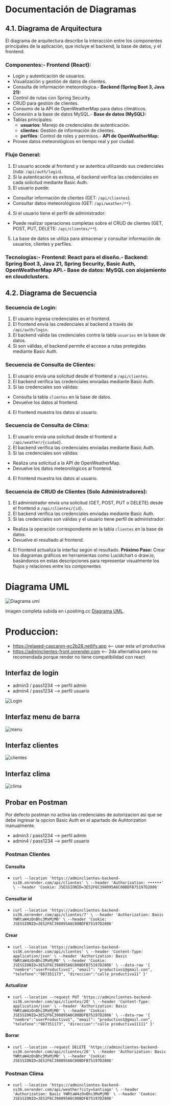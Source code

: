 # Documentación de Diagramas
## 4.1. Diagrama de Arquitectura
El diagrama de arquitectura describe la interacción entre los componentes principales de la
aplicación, que incluye el backend, la base de datos, y el frontend.
### Componentes:- **Frontend (React):**
- Login y autenticación de usuarios.
- Visualización y gestión de datos de clientes.
- Consulta de información meteorológica.- **Backend (Spring Boot 3, Java 21):**
- Control de rutas con Spring Security.
- CRUD para gestión de clientes.
- Consumo de la API de OpenWeatherMap para datos climáticos.
- Conexión a la base de datos MySQL.- **Base de datos (MySQL):**
- Tablas principales:
    - **usuarios**: Manejo de credenciales de autenticación.
    - **clientes**: Gestión de información de clientes.
    - **perfiles**: Control de roles y permisos.- **API de OpenWeatherMap:**
- Provee datos meteorológicos en tiempo real y por ciudad.
### Flujo General:
1. El usuario accede al frontend y se autentica utilizando sus credenciales (ruta: `/api/auth/login`).
2. Si la autenticación es exitosa, el backend verifica las credenciales en cada solicitud mediante
   Basic Auth.
3. El usuario puede:
- Consultar información de clientes (GET: `/api/clientes`).
- Consultar datos meteorológicos (GET: `/api/weather/**`).
4. Si el usuario tiene el perfil de administrador:
- Puede realizar operaciones completas sobre el CRUD de clientes (GET, POST, PUT, DELETE:
  `/api/clientes/**`).
5. La base de datos se utiliza para almacenar y consultar información de usuarios, clientes y
   perfiles.
### Tecnologías:- **Frontend:** React para el diseño.- **Backend:** Spring Boot 3, Java 21, Spring Security, Basic Auth, OpenWeatherMap API.- **Base de datos:** MySQL con alojamiento en cloudclusters.
## 4.2. Diagrama de Secuencia
### Secuencia de Login:
1. El usuario ingresa credenciales en el frontend.
2. El frontend envía las credenciales al backend a través de `/api/auth/login`.
3. El backend valida las credenciales contra la tabla `usuarios` en la base de datos.
4. Si son válidas, el backend permite el acceso a rutas protegidas mediante Basic Auth.
### Secuencia de Consulta de Clientes:
1. El usuario envía una solicitud desde el frontend a `/api/clientes`.
2. El backend verifica las credenciales enviadas mediante Basic Auth.
3. Si las credenciales son válidas:
- Consulta la tabla `clientes` en la base de datos.
- Devuelve los datos al frontend.
4. El frontend muestra los datos al usuario.
### Secuencia de Consulta de Clima:
1. El usuario envía una solicitud desde el frontend a `/api/weather/{ciudad}`.
2. El backend verifica las credenciales enviadas mediante Basic Auth.
3. Si las credenciales son válidas:
- Realiza una solicitud a la API de OpenWeatherMap.
- Devuelve los datos meteorológicos al frontend.
4. El frontend muestra los datos al usuario.
### Secuencia de CRUD de Clientes (Solo Administradores):
1. El administrador envía una solicitud (GET, POST, PUT o DELETE) desde el frontend a
   `/api/clientes/{id}`.
2. El backend verifica las credenciales enviadas mediante Basic Auth.
3. Si las credenciales son válidas y el usuario tiene perfil de administrador:
- Realiza la operación correspondiente en la tabla `clientes` en la base de datos.
- Devuelve el resultado al frontend.
4. El frontend actualiza la interfaz según el resultado.
   **Próximo Paso:** Crear los diagramas gráficos en herramientas como Lucidchart o draw.io,
   basándonos en estas descripciones para representar visualmente los flujos y relaciones entre los
   componentes
 
# Diagrama UML 
![Diagrama uml](https://i.postimg.cc/wv7zsGtc/Diagrama.png)

Imagen completa subida en i.postimg.cc [Diagrama UML](https://i.postimg.cc/wv7zsGtc/Diagrama.png).

# Produccion:

- https://relaxed-cascaron-ec2b28.netlify.app       <-- usar esta url productiva
- https://adminclientes-front.onrender.com        <-- 2da alternativa pero no recomendada porque render no tiene compatibilidad con react

## Interfaz de login

- admin3 / pass1234  --> perfil admin
- admin4 / pass1234  --> perfil usuario

![Login](https://i.postimg.cc/tgJwrVX9/login.jpg)

## Interfaz menu de barra

![menu](https://i.postimg.cc/DzNDRyZL/menu.jpg)

## Interfaz clientes

![clientes](https://i.postimg.cc/nr4Ps41G/clientes.jpg)

## Interfaz clima

![clima](https://i.postimg.cc/3JhqsqKS/Clima.jpg)

## Probar en Postman

Por defecto postman no activa las credenciales de autorizacion asi que se debe ingresar la opcion Basic Auth en el apartado de Auhtorization manualmente.
- admin3 / pass1234  --> perfil admin
- admin4 / pass1234  --> perfil usuario

### Postman Clientes
#### Consulta
- `curl --location 'https://adminclientes-backend-ss36.onrender.com/api/clientes' \
--header 'Authorization: ••••••' \
--header 'Cookie: JSESSIONID=3E52F6C398095A6C00BDFB75197D2806'`
#### Consultar id
- `curl --location 'https://adminclientes-backend-ss36.onrender.com/api/clientes/7' \
--header 'Authorization: Basic YWRtaW4zOnBhc3MxMjM0' \
--header 'Cookie: JSESSIONID=3E52F6C398095A6C00BDFB75197D2806'`
#### Crear
- `curl --location 'https://adminclientes-backend-ss36.onrender.com/api/clientes' \
--header 'Content-Type: application/json' \
--header 'Authorization: Basic YWRtaW4zOnBhc3MxMjM0' \
--header 'Cookie: JSESSIONID=3E52F6C398095A6C00BDFB75197D2806' \
--data-raw '{
    "nombre":"userProductivo1",
    "email": "productivo1@gmail.con",
    "telefono":"987351173",
    "direccion":"calle productiva11"
}'`
#### Actualizar
- `curl --location --request PUT 'https://adminclientes-backend-ss36.onrender.com/api/clientes/20' \
--header 'Content-Type: application/json' \
--header 'Authorization: Basic YWRtaW4zOnBhc3MxMjM0' \
--header 'Cookie: JSESSIONID=3E52F6C398095A6C00BDFB75197D2806' \
--data-raw '{
    "nombre":"userProductivo1",
    "email": "productivo1@gmail.con",
    "telefono":"987351173",
    "direccion":"calle productiva11111"
}'`
#### Borrar
- `curl --location --request DELETE 'https://adminclientes-backend-ss36.onrender.com/api/clientes/20' \
--header 'Authorization: Basic YWRtaW4zOnBhc3MxMjM0' \
--header 'Cookie: JSESSIONID=3E52F6C398095A6C00BDFB75197D2806'`

### Postman Clima

- `curl --location 'https://adminclientes-backend-ss36.onrender.com/api/weather?city=Santiago' \
--header 'Authorization: Basic YWRtaW4zOnBhc3MxMjM0' \
--header 'Cookie: JSESSIONID=3E52F6C398095A6C00BDFB75197D2806'`